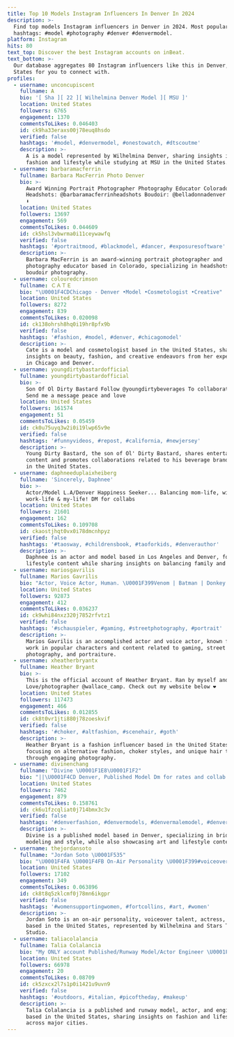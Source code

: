 ```yaml
---
title: Top 10 Models Instagram Influencers In Denver In 2024
description: >-
  Find top models Instagram influencers in Denver in 2024. Most popular
  hashtags: #model #photography #denver #denvermodel.
platform: Instagram
hits: 80
text_top: Discover the best Instagram accounts on inBeat.
text_bottom: >-
  Our database aggregates 80 Instagram influencers like this in Denver, United
  States for you to connect with.
profiles:
  - username: unconcupiscent
    fullname: A
    bio: '[ Sha ][ 22 ][ Wilhelmina Denver Model ][ MSU ]'
    location: United States
    followers: 6765
    engagement: 1370
    commentsToLikes: 0.046403
    id: ck9ha33eraxs00j78euq8hsdo
    verified: false
    hashtags: '#model, #denvermodel, #onestowatch, #dtscoutme'
    description: >-
      A is a model represented by Wilhelmina Denver, sharing insights into
      fashion and lifestyle while studying at MSU in the United States.
  - username: barbaramacferrin
    fullname: Barbara MacFerrin Photo Denver
    bio: >-
      Award Winning Portrait Photographer Photography Educator Colorado based
      Headshots: @barbaramacferrinheadshots Boudoir: @belladonnadenver Workshops
      ⬇️
    location: United States
    followers: 13697
    engagement: 569
    commentsToLikes: 0.044609
    id: ck5hsl3vbwrma0i11ceywawfq
    verified: false
    hashtags: '#portraitmood, #blackmodel, #dancer, #exposuresoftware'
    description: >-
      Barbara MacFerrin is an award-winning portrait photographer and
      photography educator based in Colorado, specializing in headshots and
      boudoir photography.
  - username: colouredcrimson
    fullname: ＣＡＴＥ
    bio: "\U0001F4CDChicago - Denver •Model •Cosmetologist •Creative"
    location: United States
    followers: 8272
    engagement: 839
    commentsToLikes: 0.020098
    id: ck138ohrsh8hq0i19hr8pfx9b
    verified: false
    hashtags: '#fashion, #model, #denver, #chicagomodel'
    description: >-
      Cate is a model and cosmetologist based in the United States, sharing
      insights on beauty, fashion, and creative endeavors from her experiences
      in Chicago and Denver.
  - username: youngdirtybastardofficial
    fullname: youngdirtybastardofficial
    bio: >-
      Son Of Ol Dirty Bastard Follow @youngdirtybeverages To collaborate with me
      Send me a message peace and love
    location: United States
    followers: 161574
    engagement: 51
    commentsToLikes: 0.05459
    id: ck0u75uyq3w2i0i19lwp65v9e
    verified: false
    hashtags: '#funnyvideos, #repost, #california, #newjersey'
    description: >-
      Young Dirty Bastard, the son of Ol' Dirty Bastard, shares entertaining
      content and promotes collaborations related to his beverage brand. Based
      in the United States.
  - username: daphneeduplaixheiberg
    fullname: 'Sincerely, Daphnee'
    bio: >-
      Actor/Model L.A/Denver Happiness Seeker... Balancing mom-life, wife-life,
      work-life & my-life! DM for collabs
    location: United States
    followers: 21601
    engagement: 162
    commentsToLikes: 0.109708
    id: ckaostjhqt0vx0i78dmcnhpyz
    verified: false
    hashtags: '#taosway, #childrensbook, #taoforkids, #denverauthor'
    description: >-
      Daphnee is an actor and model based in Los Angeles and Denver, focusing on
      lifestyle content while sharing insights on balancing family and career.
  - username: mariosgavrilis
    fullname: Marios Gavrilis
    bio: "Actor, Voice Actor, Human. \U0001F399️Venom | Batman | Donkey Kong Mgmt: Bohemia Group | Voice Agency: DPN Talent Business inquiries⬇️"
    location: United States
    followers: 92873
    engagement: 412
    commentsToLikes: 0.036237
    id: ck9whi84nxz320j7852rfvtz1
    verified: false
    hashtags: '#schauspieler, #gaming, #streetphotography, #portrait'
    description: >-
      Marios Gavrilis is an accomplished actor and voice actor, known for his
      work in popular characters and content related to gaming, street
      photography, and portraiture.
  - username: xheatherbryantx
    fullname: Heather Bryant
    bio: >-
      This is the official account of Heather Bryant. Ran by myself and my
      Love/photographer @wallace_camp. Check out my website below ❤️
    location: United States
    followers: 117473
    engagement: 466
    commentsToLikes: 0.012855
    id: ck8t0vr1jti880j78zoeskvif
    verified: false
    hashtags: '#choker, #altfashion, #scenehair, #goth'
    description: >-
      Heather Bryant is a fashion influencer based in the United States,
      focusing on alternative fashion, choker styles, and unique hair trends
      through engaging photography.
  - username: divinenchang
    fullname: "Divine \U0001F1E8\U0001F1F2"
    bio: "||\U0001F4CD Denver, Published Model Dm for rates and collab Model•Bridal Model •Style•Artist @martiantse •Fun•Life• \"iilhi\""
    location: United States
    followers: 7462
    engagement: 879
    commentsToLikes: 0.158761
    id: ck6u1fzcqliat0j714bmx3c3v
    verified: false
    hashtags: '#denverfashion, #denvermodels, #denvermalemodel, #denverfashionweek'
    description: >-
      Divine is a published model based in Denver, specializing in bridal
      modeling and style, while also showcasing art and lifestyle content.
  - username: thejordansoto
    fullname: "Jordan Soto \U0001F535"
    bio: "\U0001F4FA \U0001F4FB On-Air Personality \U0001F399#voiceovertalent \U0001F3AC#Actress | #Model Represented by: @wilhelminadenver | @starstalentstudio_ut Powered by @trucemedia_"
    location: United States
    followers: 17102
    engagement: 349
    commentsToLikes: 0.063896
    id: ck8t8q5zklcmf0j78mn6ikgpr
    verified: false
    hashtags: '#womensupportingwomen, #fortcollins, #art, #women'
    description: >-
      Jordan Soto is an on-air personality, voiceover talent, actress, and model
      based in the United States, represented by Wilhelmina and Stars Talent
      Studio.
  - username: taliacolalancia
    fullname: Talia Colalancia
    bio: "My ONLY account Published/Runway Model/Actor Engineer \U0001F680 Denver \U0001F4CD LA \U0001F4CD Miami \U0001F4CDNYC Bookings & Inquires: \U0001F48C taliacolalancia.contact@gmail.com"
    location: United States
    followers: 66978
    engagement: 20
    commentsToLikes: 0.08709
    id: ck5zxcx2l7s1p0i1421u9uvn9
    verified: false
    hashtags: '#outdoors, #italian, #picoftheday, #makeup'
    description: >-
      Talia Colalancia is a published and runway model, actor, and engineer
      based in the United States, sharing insights on fashion and lifestyle
      across major cities.
---
```


